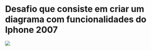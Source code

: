 <h1>Desafio que consiste em criar um diagrama com funcionalidades do Iphone 2007</h1>

[![](https://mermaid.ink/img/pako:eNptksFuwjAMhl8lyglUeIFqF7RdOAyhMe3Ui0lMay2NKzdBG6zvvpSWiqnrJbX9258d56oNW9S5Ng7a9oWgFKgLr9K3bSr2qJ5-1mv1ho2wjYHlNbZkwM0lmwYEXcXv6PDEngzPNTs4YwmWZesDisfQSwbZjT_nXIeoUllgA7JYTnYDsf3jaBPYEHsYcxeHIORLVd-sSTec3SN13vqETXUdlYkzFvOxRuHlQxgCeosPjSQfpRoE8swiSPzBl3v0H_jsTtQIz_CLjiR7KMlPw0Rxd1AGloZ5d3yGzREWy4mQuorg6AL39DGp0yudBqiBbNr5DVToUGGNhc7TrwX5LHThex2kNRy-vdF5kIgrLRzLSucncG2yYmPT5OODmbxoqd_d-KT6o_sFFuXFdQ?type=png)](https://mermaid.live/edit#pako:eNptksFuwjAMhl8lyglUeIFqF7RdOAyhMe3Ui0lMay2NKzdBG6zvvpSWiqnrJbX9258d56oNW9S5Ng7a9oWgFKgLr9K3bSr2qJ5-1mv1ho2wjYHlNbZkwM0lmwYEXcXv6PDEngzPNTs4YwmWZesDisfQSwbZjT_nXIeoUllgA7JYTnYDsf3jaBPYEHsYcxeHIORLVd-sSTec3SN13vqETXUdlYkzFvOxRuHlQxgCeosPjSQfpRoE8swiSPzBl3v0H_jsTtQIz_CLjiR7KMlPw0Rxd1AGloZ5d3yGzREWy4mQuorg6AL39DGp0yudBqiBbNr5DVToUGGNhc7TrwX5LHThex2kNRy-vdF5kIgrLRzLSucncG2yYmPT5OODmbxoqd_d-KT6o_sFFuXFdQ)
